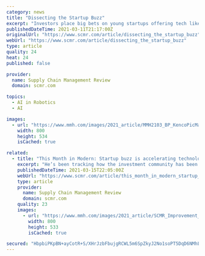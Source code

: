 ```yaml
---
category: news
title: "Dissecting the Startup Buzz"
excerpt: "Investors place big bets on young startups offering tech like robotics for DCs. For investors, it’s attractive because of e-commerce growth and the efficiency gains that can be realized by flexibly automating labor-thirsty tasks."
publishedDateTime: 2021-03-11T21:17:00Z
originalUrl: "https://www.scmr.com/article/dissecting_the_startup_buzz"
webUrl: "https://www.scmr.com/article/dissecting_the_startup_buzz"
type: article
quality: 24
heat: 24
published: false

provider:
  name: Supply Chain Management Review
  domain: scmr.com

topics:
  - AI in Robotics
  - AI

images:
  - url: "https://www.mmh.com/images/2021_article/MMH2103_BP_KencoPicMain800.jpg"
    width: 800
    height: 534
    isCached: true

related:
  - title: "This Month in Modern: Startup buzz is accelerating technology investment"
    excerpt: "He’s been tracking how the investment community has been placing sizable bets—staggering numbers in some cases—on startup companies with artificial intelligence (AI) and robotics innovations specifically geared for DCs and fulfillment centers."
    publishedDateTime: 2021-03-15T22:05:00Z
    webUrl: "https://www.scmr.com/article/this_month_in_modern_startup_buzz_is_accelerating_technology_investment"
    type: article
    provider:
      name: Supply Chain Management Review
      domain: scmr.com
    quality: 23
    images:
      - url: "https://www.mmh.com/images/2021_article/SCMR_Improvement_800px.jpg"
        width: 800
        height: 533
        isCached: true

secured: "HbpbiPKpBN+ayCotR+S/XHrJzbFbujgRCWL5m6SpZkyJ2No1soPT5DqD6NMhLVzt7kwrVgGadES9yGlr5f7eDJnOJaGq3DUuKYDpD7iVHMCVsTHJ658OVH8R+ZStjE1RfR2vD+axVpqthw2aCzNcFI1S6bpisDw7IiOQEyOud14vkErGASUEl9MOxzLEOvvV2zQS3LPXTfJAgNpLj7dHMJGQBWcCO9mGOqLypoU5QwA/9LfAHh3ZMcPOS87a0vH1y3pRH4Cz97qx86xk1Sd2o7XeuhfYSV91uWV307S5bi2fkCriLo6r4q/32eJKrkDDW4qg03I+Yw4hGvEHVlR9OneaQ2KfXlTKzGFPykWf20Y=;UYEa5JIICHcz0hy42XRJ+A=="
---
```


